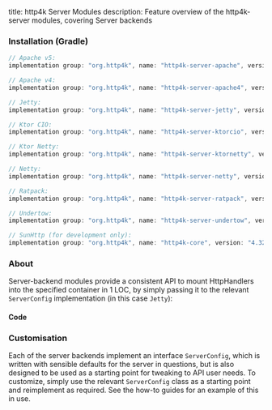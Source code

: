 title: http4k Server Modules
description: Feature overview of the http4k-server modules, covering Server backends

### Installation (Gradle)

```groovy
// Apache v5: 
implementation group: "org.http4k", name: "http4k-server-apache", version: "4.32.2.0"

// Apache v4: 
implementation group: "org.http4k", name: "http4k-server-apache4", version: "4.32.2.0"

// Jetty: 
implementation group: "org.http4k", name: "http4k-server-jetty", version: "4.32.2.0"

// Ktor CIO: 
implementation group: "org.http4k", name: "http4k-server-ktorcio", version: "4.32.2.0"

// Ktor Netty: 
implementation group: "org.http4k", name: "http4k-server-ktornetty", version: "4.32.2.0"

// Netty: 
implementation group: "org.http4k", name: "http4k-server-netty", version: "4.32.2.0"

// Ratpack: 
implementation group: "org.http4k", name: "http4k-server-ratpack", version: "4.32.2.0"

// Undertow: 
implementation group: "org.http4k", name: "http4k-server-undertow", version: "4.32.2.0"

// SunHttp (for development only): 
implementation group: "org.http4k", name: "http4k-core", version: "4.32.2.0"
```

### About
Server-backend modules provide a consistent API to mount HttpHandlers into the specified container in 1 LOC, by 
simply passing it to the relevant `ServerConfig` implementation (in this case `Jetty`):

#### Code [<img class="octocat"/>](https://github.com/http4k/http4k/blob/master/src/docs/guide/reference/servers/example_http.kt)

<script src="https://gist-it.appspot.com/https://github.com/http4k/http4k/blob/master/src/docs/guide/reference/servers/example_http.kt"></script>

### Customisation
Each of the server backends implement an interface `ServerConfig`, which is written with sensible defaults for the server in questions, 
but is also designed to be used as a starting point for tweaking to API user needs. To customize, simply use the relevant `ServerConfig` 
class as a starting point and reimplement as required. See the how-to guides for an example of this in use.

